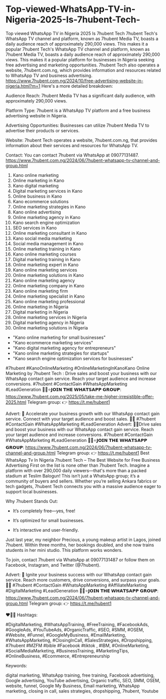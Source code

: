 # Top-viewed-WhatsApp-TV-in-Nigeria-2025-Is-7hubent-Tech-
Top viewed WhatsApp TV in Nigeria 2025 Is 7hubent Tech 7hubent Tech's WhatsApp TV channel and platform, known as 7hubent Media TV, boasts a daily audience reach of approximately 290,000 views. This makes it a popular 
7hubent Tech's WhatsApp TV channel and platform, known as 7hubent Media TV, boasts a daily audience reach of approximately 290,000 views. This makes it a popular platform for businesses in Nigeria seeking free advertising and marketing opportunities. 7hubent Tech also operates a website, 7hubent.com.ng, which provides information and resources related to WhatsApp TV and business advertising. 
https://www.7hubent.com.ng/2024/10/free-advertising-website-in-nigeria.html?m=1 
Here's a more detailed breakdown: 

Audience Reach:
7hubent Media TV has a significant daily audience, with approximately 290,000 views.

Platform Type:
7hubent is a WhatsApp TV platform and a free business advertising website in Nigeria.

Advertising Opportunities:
Businesses can utilize 7hubent Media TV to advertise their products or services.

Website:
7hubent Tech operates a website, 7hubent.com.ng, that provides information about their services and resources for WhatsApp TV.

Contact:
You can contact 7hubent via WhatsApp at 09077131487.
https://www.7hubent.com.ng/2024/06/7hubent-whatsapp-tv-channel-and-group.html

1. Kano online marketing
2. Online marketing in Kano
3. Kano digital marketing
4. Digital marketing services in Kano
5. Online business in Kano
6. Kano ecommerce solutions
7. Online marketing strategies in Kano
8. Kano online advertising
9. Online marketing agency in Kano
10. Kano search engine optimization
11. SEO services in Kano
12. Online marketing consultant in Kano
13. Kano social media marketing
14. Social media management in Kano
15. Online marketing training in Kano
16. Kano online marketing courses
17. Digital marketing training in Kano
18. Online marketing expert in Kano
19. Kano online marketing services
20. Online marketing solutions in Kano
21. Kano online marketing agency
22. Online marketing company in Kano
23. Kano online marketing firm
24. Online marketing specialist in Kano
25. Kano online marketing professional
26. Online marketing in Nigeria
27. Digital marketing in Nigeria
28. Online marketing services in Nigeria
29. Digital marketing agency in Nigeria
30. Online marketing solutions in Nigeria

- "Kano online marketing for small businesses"
- "Kano ecommerce marketing services"
- "Kano digital marketing agency for entrepreneurs"
- "Kano online marketing strategies for startups"
- "Kano search engine optimization services for businesses"

#7hubent #KanoOnlineMarketing #OnlineMarketingInKanoKano Online Marketing by 7hubent Tech : Drive sales and boost your business with our WhatsApp contact gain service. Reach your target audience and increase conversions. #7hubent #ContactGain #WhatsAppMarketing #LeadGeneration 🚀🤸⭐𝗝𝗢𝗜𝗡 𝗧𝗛𝗘 𝗪𝗛𝗔𝗧𝗦𝗔𝗣𝗣 𝗚𝗥𝗢𝗨𝗣: https://www.7hubent.com.ng/2025/05/take-me-higher-irresistible-offer-2025.html
Telegram group: 👉 https://t.me/hubent1

Advert: 🚀 Accelerate your business growth with our WhatsApp contact gain service. Connect with your target audience and boost sales. 💼💥 #7hubent #ContactGain #WhatsAppMarketing #LeadGeneration Advert: 🚀🔥Drive sales and boost your business with our WhatsApp contact gain service. Reach your target audience and increase conversions. #7hubent #ContactGain #WhatsAppMarketing #LeadGeneration 🚀🤸⭐𝗝𝗢𝗜𝗡 𝗧𝗛𝗘 𝗪𝗛𝗔𝗧𝗦𝗔𝗣𝗣 𝗚𝗥𝗢𝗨𝗣: https://www.7hubent.com.ng/2024/06/7hubent-whatsapp-tv-channel-and-group.html 
Telegram group: 👉 https://t.me/hubent1
Best WhatsApp Tv In Nigeria
7hubent Tech – The Best Website for Free Business Advertising 
   First on the list is none other than 7hubent Tech. Imagine a platform with over 290,000 daily viewers—that's more than a packed stadium at Teslim Balogun! This isn’t just a WhatsApp group; it’s a community of buyers and sellers. Whether you’re selling Ankara fabrics or tech gadgets, 7hubent Tech connects you with a massive audience eager to support local businesses.  

   Why 7hubent Stands Out:  
   - It’s completely free—yes, free!  

   - It’s optimized for small businesses.  

   - It’s interactive and user-friendly.  

   Just last year, my neighbor Precious, a young makeup artist in Lagos, joined 7hubent. Within three months, her bookings doubled, and she now trains students in her mini studio. This platform works wonders.  

   To join, contact 7hubent via WhatsApp at 09077131487 or follow them on Facebook, Instagram, and Twitter (@7hubent). 

Advert: 🌟 Ignite your business success with our WhatsApp contact gain service. Reach more customers, drive conversions, and surpass your goals. 💼🔥 #7hubent #ContactGain #WhatsAppMarketing  #AffiliateMarketing #DigitalMarketing #LeadGeneration 🚀🤸⭐𝗝𝗢𝗜𝗡 𝗧𝗛𝗘 𝗪𝗛𝗔𝗧𝗦𝗔𝗣𝗣 𝗚𝗥𝗢𝗨𝗣: https://www.7hubent.com.ng/2024/06/7hubent-whatsapp-tv-channel-and-group.html 
Telegram group: 👉 https://t.me/hubent1

❤️💙🤑 Hashtags:

#DigitalMarketing, #WhatsAppTraining, #FreeTraining,
#FacebookAds, #GoogleAds, #YouTubeAds,
#OrganicTraffic, #SEO, #SMM, #OSEM,
#Website, #Funnel, #GoogleMyBusiness,
#EmailMarketing, #WhatsAppMarketing,
#ClosingInCall, #SalesStrategies,
#Dropshipping, #7hubent #MZFM #bible #Facebook #tiktok , #IBM,
#OnlineMarketing, #SocialMediaMarketing,
#BusinessTraining, #MarketingTips,
#OnlineBusiness, #Ecommerce, #Entrepreneurship

Keywords:

digital marketing, WhatsApp training, free training, Facebook advertising, Google advertising, YouTube advertising, Organic traffic, SEO, SMM, OSEM, website, funnel, Google My Business, Email marketing, WhatsApp marketing, closing in call, sales strategies, dropshipping, 7hubent, Youtube

